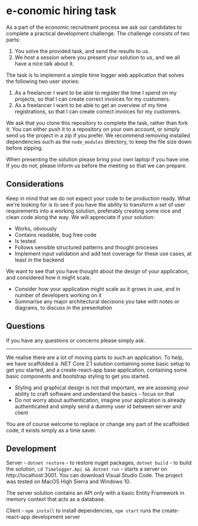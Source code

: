 # e-conomic hiring task

As a part of the e­conomic recruitment process we ask our candidates to complete a practical development challenge. The challenge consists of two parts:

1. You solve the provided task, and send the results to us.
2. We host a session where you present your solution to us, and we all have a nice talk about it.

The task is to implement a simple time logger web application that solves the following two user stories:

1. As a freelancer I want to be able to register the time I spend on my projects, so that I can create correct invoices for my customers.
2. As a freelancer I want to be able to get an overview of my time registrations, so that I can create correct invoices for my customers.

We ask that you clone this repository to complete the task, rather than fork it. You can either push it to a repository on your own account, or simply send us the project in a zip if you prefer. We recommend removing installed dependencies such as the `node_modules` directory, to keep the file size down before zipping.

When presenting the solution please bring your own laptop if you have one. If you do not, please inform us before the meeting so that we can prepare.

## Considerations

Keep in mind that we do not expect your code to be production ready. What we're looking for is to see if you have the ability to transform a set of user requirements into a working solution, preferably creating some nice and clean code along the way. We will appreciate if your solution:

-   Works, obviously
-   Contains readable, bug free code
-   Is tested
-   Follows sensible structured patterns and thought proceses
-   Implement input validation and add test coverage for these use cases, at least in the backend

We want to see that you have thought about the design of your application, and considered how it might scale.

-   Consider how your application might scale as it grows in use, and in number of developers working on it
-   Summarise any major architectural decisions you take with notes or diagrams, to discuss in the presentation

## Questions

If you have any questions or concerns please simply ask.

---

We realise there are a lot of moving parts to such an application. To help, we have scaffolded a .NET Core 2.1 solution containing some basic setup to get you started, and a create-react-app base application, containing some basic components and bootstrap styling to get you started.

-   Styling and graphical design is not that important, we are assesing your ability to craft software and understand the basics - focus on that
-   Do not worry about authentication, imagine your application is already authenticated and simply send a dummy user id between server and client

You are of course welcome to replace or change any part of the scaffolded code, it exists simply as a time saver.

## Development

Server - `dotnet restore` - to restore nuget packages, `dotnet build` - to build the solution, `cd Timelogger.Api && dotnet run` - starts a server on http://localhost:3001. You can download Visual Studio Code. The project was tested on MacOS High Sierra and Windows 10.

The server solution contains an API only with a basic Entity Framework in memory context that acts as a database.

Client - `npm install` to install dependencies, `npm start` runs the create-react-app development server

